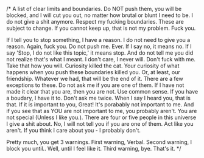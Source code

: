 /*
  A list of clear limits and boundaries. Do NOT push them, you will be blocked, and I will cut you out, no matter how brutal or blunt I need to be. I do not give a shit anymore.
  Respect my fucking boundaries.
  These are subject to change. If you cannot keep up, that is not my problem. Fuck you.

  If I tell you to stop something, I have a reason. I do not need to give you a reason. Again, fuck you.
  Do not push me. Ever. If I say no, it means no. If I say 'Stop, I do not like this topic,' it means stop. And do not tell me you did not realize that's what I meant. I don't care, I never will.
  Don't fuck with me. Take that how you will.
  Curiosity killed the cat. Your curiosity of what happens when you push these boundaries killed you. Or, at least, our friendship. Whatever we had, that will be the end of it.
  There are a few exceptions to these. Do not ask me if you are one of them. If I have not made it clear that you are, then you are not.
  Use common sense. If you have a boudary, I have it to.
  Don't ask me twice. When I say I heard you, that is that. If it is important to you, Great! It's porabably not important to me. And if you see that as YOU are not important to me, you probably aren't.
  You are not special (Unless I like you.).
  There are four or five people in this universe I give a shit about. No, I will not tell you if you are one of them. Act like you aren't.
  If you think I care about you - I probably don't. 

  Pretty much, you get 3 warnings. First warning, Verbal. Second warning, I block you until.. Well, until I feel like it. Third warning, bye. That's it. 
*/
